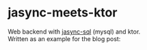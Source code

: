# jasync-meets-ktor

Web backend with [jasync-sql](https://github.com/jasync-sql/jasync-sql) (mysql) and ktor.  
Written as an example for the blog post:
